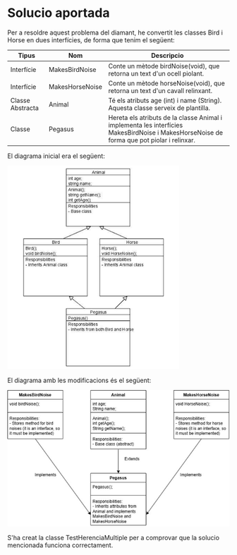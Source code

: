 # Solucio aportada

Per a resoldre aquest problema del diamant, he convertit les classes Bird i Horse en dues interfícies, de forma que tenim el següent:

| Tipus            | Nom             | Descripcio                                                                                                                                |
|------------------|-----------------|-------------------------------------------------------------------------------------------------------------------------------------------|
| Interfície       | MakesBirdNoise  | Conte un mètode birdNoise(void), que retorna un text d'un ocell piolant.                                                                  |
| Interfície       | MakesHorseNoise | Conte un mètode horseNoise(void), que retorna un text d'un cavall relinxant.                                                              |
| Classe Abstracta | Animal          | Té els atributs age (int) i name (String). Aquesta classe serveix de plantilla.                                                           |
| Classe           | Pegasus         | Hereta els atributs de la classe Animal i implementa les interfícies MakesBirdNoise i MakesHorseNoise de forma que pot piolar i relinxar. |

El diagrama inicial era el següent:

![img.png](../../../img/DiagramaDiamant.png)

El diagrama amb les modificacions és el següent:

![img.jpg](../../../img/DiagramaHerenciaMultiple.jpg)

S'ha creat la classe TestHerenciaMultiple per a comprovar que la solucio mencionada funciona correctament.
